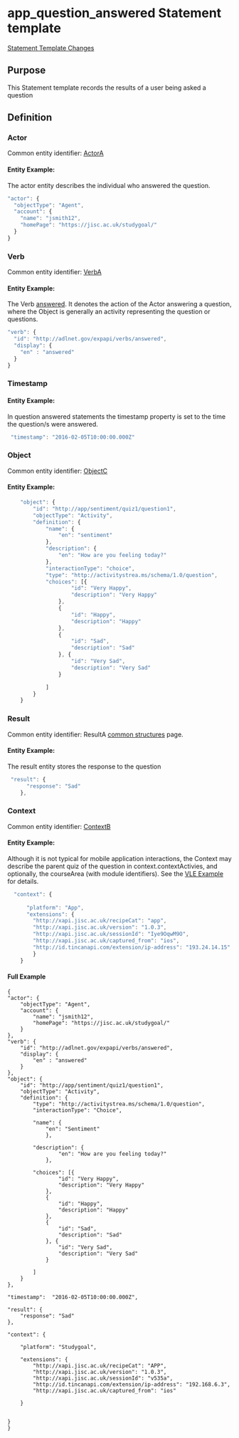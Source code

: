 # app_question_answered Statement template



[Statement Template Changes](/version_changes.md#app-questions)

## Purpose
This Statement template records the results of a user being asked a question


## Definition

### Actor
Common entity identifier: [ActorA](/common_structures.md#actora)

#### Entity Example:
The actor entity describes the individual who answered the question.

``` Javascript
"actor": {
  "objectType": "Agent",
  "account": {
    "name": "jsmith12",
    "homePage": "https://jisc.ac.uk/studygoal/"
  }
}
```

### Verb
Common entity identifier: [VerbA](/common_structures.md#verba)

#### Entity Example:
The Verb [answered](/vocabulary.md#answered). It denotes the action of the Actor answering a question, where the Object is generally an activity representing the question or questions.

``` javascript
"verb": {
  "id": "http://adlnet.gov/expapi/verbs/answered",
  "display": {
    "en" : "answered"
  }
}
```

### Timestamp

#### Entity Example:
In question answered statements the timestamp property is set to the time the question/s were answered.

``` javascript
 "timestamp": "2016-02-05T10:00:00.000Z"
```

### Object
Common entity identifier: [ObjectC](/common_structures.md#objectc)

#### Entity Example:

``` javascript
	"object": {
		"id": "http://app/sentiment/quiz1/question1",
		"objectType": "Activity",
		"definition": {
			"name": {
				"en": "sentiment"
			},
			"description": {
				"en": "How are you feeling today?"
			},
			"interactionType": "choice",
			"type": "http://activitystrea.ms/schema/1.0/question",
			"choices": [{
					"id": "Very Happy",
					"description": "Very Happy"
				},
				{
					"id": "Happy",
					"description": "Happy"
				},
				{
					"id": "Sad",
					"description": "Sad"
				}, {
					"id": "Very Sad",
					"description": "Very Sad"
				}

			]
		}
	}
```

### Result
Common entity identifier: ResultA [common structures](/common_structures.md#result-a) page.

#### Entity Example:
The result entity stores the response to the question

``` javascript
 "result": {
      "response": "Sad"
    },
```
	

### Context
Common entity identifier: [ContextB](/common_structures.md#contextb)

#### Entity Example:
Although it is not typical for mobile application interactions, the Context may describe the parent quiz of the question in context.contextActivies, and optionally, the courseArea (with module identifiers). See the [VLE Example](../vle/answered_questions.md) for details.


``` javascript
  "context": {
    
      "platform": "App",
      "extensions": {
	    "http://xapi.jisc.ac.uk/recipeCat": "app",
		"http://xapi.jisc.ac.uk/version": "1.0.3",
		"http://xapi.jisc.ac.uk/sessionId": "Iye9OqwM9O", 
		"http://xapi.jisc.ac.uk/captured_from": "ios",
        "http://id.tincanapi.com/extension/ip-address": "193.24.14.15"
        }
    }
```

#### Full Example

```
{
"actor": {
	"objectType": "Agent",
	"account": {
		"name": "jsmith12",
		"homePage": "https://jisc.ac.uk/studygoal/"
	}
},
"verb": {
	"id": "http://adlnet.gov/expapi/verbs/answered",
	"display": {
		"en" : "answered"
	}
},
"object": {
	"id": "http://app/sentiment/quiz1/question1",
	"objectType": "Activity",
	"definition": {
		"type": "http://activitystrea.ms/schema/1.0/question",
		"interactionType": "Choice",

		"name": {
			"en": "Sentiment"
			},

		"description": {
				"en": "How are you feeling today?"
			},
		
        "choices": [{
                "id": "Very Happy",
                "description": "Very Happy"
            },
            {
                "id": "Happy",
                "description": "Happy"
            },
            {
                "id": "Sad",
                "description": "Sad"
            }, {
                "id": "Very Sad",
                "description": "Very Sad"
            }

        ]
	}
},

"timestamp":  "2016-02-05T10:00:00.000Z",

"result": {
	"response": "Sad"
},

"context": {
		
	"platform": "Studygoal",
			
	"extensions": {
		"http://xapi.jisc.ac.uk/recipeCat": "APP",
		"http://xapi.jisc.ac.uk/version": "1.0.3",
		"http://xapi.jisc.ac.uk/sessionId": "v535a", 
		"http://id.tincanapi.com/extension/ip-address": "192.168.6.3", 
		"http://xapi.jisc.ac.uk/captured_from": "ios"
		
	}
				
	
}
}
```